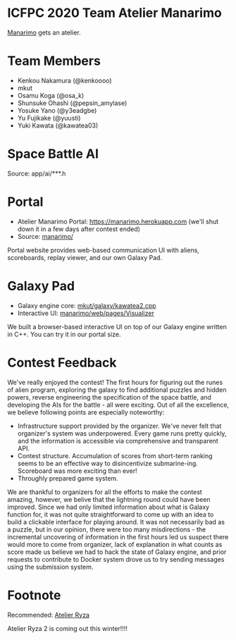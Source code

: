 ICFPC 2020 Team Atelier Manarimo
================================

[Manarimo](https://github.com/osak/ICFPC2018) gets an atelier.

# Team Members
* Kenkou Nakamura (@kenkoooo)
* mkut
* Osamu Koga (@osa_k)
* Shunsuke Ohashi (@pepsin_amylase)
* Yosuke Yano (@y3eadgbe)
* Yu Fujikake (@yuusti)
* Yuki Kawata (@kawatea03)

# Space Battle AI
Source: app/ai/***.h


# Portal
* Atelier Manarimo Portal: https://manarimo.herokuapp.com (we'll shut down it in a few days after contest ended)
* Source: [manarimo/](manarimo/)

Portal website provides web-based communication UI with aliens, scoreboards, replay viewer, and our own Galaxy Pad.

# Galaxy Pad
* Galaxy engine core: [mkut/galaxy/kawatea2.cpp](mkut/galaxy/kawatea2.cpp)
* Interactive UI: [manarimo/web/pages/Visualizer](manarimo/web/pages/Visualizer)

We built a browser-based interactive UI on top of our Galaxy engine written in C++. You can try it in our portal size.

# Contest Feedback
We've really enjoyed the contest! The first hours for figuring out the runes of alien program, exploring the galaxy to find additional puzzles and hidden powers,
reverse engineering the specification of the space battle, and developing the AIs for the battle - all were exciting. Out of all the excellence, we believe following
points are especially noteworthy:

* Infrastructure support provided by the organizer. We've never felt that organizer's system was underpowered. Every game runs pretty quickly, and the information is
  accessible via comprehensive and transparent API.
* Contest structure. Accumulation of scores from short-term ranking seems to be an effective way to disincentivize submarine-ing. Scoreboard was more exciting than ever!
* Throughly prepared game system. 

We are thankful to organizers for all the efforts to make the contest amazing, however, we belive that the lightning round could have been improved. Since we had only
limited information about what is Galaxy function for, it was not quite straightforward to come up with an idea to build a clickable interface for playing around.
It was not necessarily bad as a puzzle, but in our opinion, there were too many misdirections - the incremental uncovering of information in the first hours led us
suspect there would more to come from organizer, lack of explanation in what counts as score made us believe we had to hack the state of Galaxy engine, and prior requests to contribute to Docker system drove us to try sending messages using the submission system.

# Footnote
Recommended: [Atelier Ryza](https://store.steampowered.com/app/1121560/Atelier_Ryza_Ever_Darkness__the_Secret_Hideout/)

Atelier Ryza 2 is coming out this winter!!!!